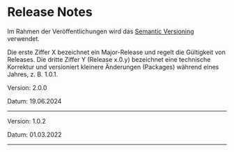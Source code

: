 # Release Notes

Im Rahmen der Veröffentlichungen wird das [Semantic Versioning](https://semver.org/lang/de/) verwendet.

Die erste Ziffer X bezeichnet ein Major-Release und regelt die Gültigkeit von Releases. Die dritte Ziffer Y (Release x.0.y) bezeichnet eine technische Korrektur und versioniert kleinere Änderungen (Packages) während eines Jahres, z. B. 1.0.1.


Version: 2.0.0

Datum: 19.06.2024

----

Version: 1.0.2

Datum: 01.03.2022

----
